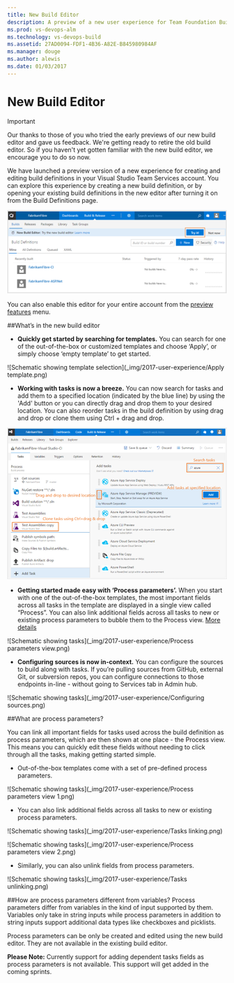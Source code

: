 ```yaml
---
title: New Build Editor
description: A preview of a new user experience for Team Foundation Build (TFBuild) on Visual Studio Team Services
ms.prod: vs-devops-alm
ms.technology: vs-devops-build
ms.assetid: 27AD0094-FDF1-4B36-A82E-B845980984AF
ms.manager: douge
ms.author: alewis
ms.date: 01/03/2017
---
```


# New Build Editor

> [!IMPORTANT]
>
> Our thanks to those of you who tried the early previews of our new build editor and gave us feedback. We're getting ready to retire the old build editor. So if you haven't yet gotten familiar with the new build editor, we encourage you to do so now.

We have launched a preview version of a new experience for creating and editing build definitions in your Visual Studio Team Services account. 
You can explore this experience by creating a new build definition, or by opening your existing build definitions in the new editor after turning it on 
from the Build Definitions page. 

 ![Schematic showing tasks](_img/2017-user-experience/Opt-in.png)
 
You can also enable this editor for your entire account from the [preview features](../../../collaborate/preview-features.md) menu. 

##What’s in the new build editor
* **Quickly get started by searching for templates.** You can search for one of the out-of-the-box or customized templates and choose
‘Apply’, or simply choose ‘empty template’ to get started.

 ![Schematic showing template selection](_img/2017-user-experience/Apply template.png)


* **Working with tasks is now a breeze.** You can now search for tasks and add them to a specified location (indicated by the blue line) by using the 'Add' button or you can 
directly drag and drop them to your desired location. You can also reorder tasks in the build definition by using drag and drop or clone them using Ctrl + drag and drop.

 ![Schematic showing tasks](_img/2017-user-experience/Tasks.png)

* **Getting started made easy with ‘Process parameters’.** When you start with one of the out-of-the-box templates, 
the most important fields across all tasks in the template are displayed in a single view called “Process”. You can also link additional fields across all tasks to new or existing 
process parameters to bubble them to the Process view. [More details](#parameters)
 
 ![Schematic showing tasks](_img/2017-user-experience/Process parameters view.png)

*  **Configuring sources is now in-context.** 
You can configure the sources to build along with tasks. If you’re pulling sources from GitHub, external
Git, or subversion repos, you can configure connections to those endpoints in-line - without going to Services tab in Admin hub.

 ![Schematic showing tasks](_img/2017-user-experience/Configuring sources.png)
 

<a name="parameters"></a>
##What are process parameters?

You can link all important fields for tasks used across the build definition as process parameters, which are then shown at one place - the Process view. 
This means you can quickly edit these fields without needing to click through all the tasks, making getting started simple. 
* Out-of-the-box templates come with a set of pre-defined process parameters. 

![Schematic showing tasks](_img/2017-user-experience/Process parameters view 1.png)

* You can also link additional fields across all tasks to new or existing process parameters. 

 ![Schematic showing tasks](_img/2017-user-experience/Tasks linking.png)
 
 ![Schematic showing tasks](_img/2017-user-experience/Process parameters view 2.png)
  
* Similarly, you can also unlink fields from process parameters.

 ![Schematic showing tasks](_img/2017-user-experience/Tasks unlinking.png)

##How are process parameters different from variables?
Process parameters differ from variables in the kind of input supported by them. Variables only take in string inputs while process parameters in addition to string inputs support 
additional data types like checkboxes and picklists. 

Process parameters can be only be created and edited using the new build editor. They are not available in the existing build editor.

**Please Note:** Currently support for adding dependent tasks fields as process parameters is not available. This support will get added in the coming sprints. 


